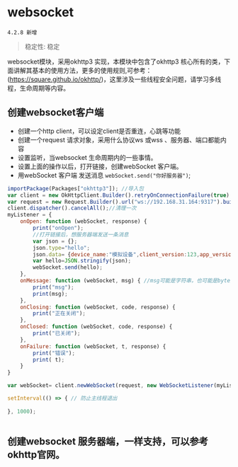 # websocket
` 4.2.8 新增 `
> 稳定性: 稳定

websocket模块，采用okhttp3 实现，本模块中包含了okhttp3 核心所有的类，下面讲解其基本的使用方法，更多的使用规则,可参考：(https://square.github.io/okhttp/)，这里涉及一些线程安全问题，请学习多线程，生命周期等内容。

## 创建websocket客户端
+ 创建一个http client，可以设定client是否重连，心跳等功能
+ 创建一个request 请求对象，采用什么协议ws 或wss 、服务器、端口都能内容
+ 设置监听，当websocket 生命周期内的一些事情。 
+ 设置上面的操作以后，打开链接，创建webSocket 客户端。
+ 用webSocket 客户端 发送消息 `webSocket.send("你好服务器")`;

``` js
importPackage(Packages["okhttp3"]); //导入包
var client = new OkHttpClient.Builder().retryOnConnectionFailure(true).build();
var request = new Request.Builder().url("ws://192.168.31.164:9317").build(); //vscode  插件的ip地址，
client.dispatcher().cancelAll();//清理一次
myListener = {
    onOpen: function (webSocket, response) {
        print("onOpen");
		//打开链接后，想服务器端发送一条消息
        var json = {};
        json.type="hello";
        json.data= {device_name:"模拟设备",client_version:123,app_version:123,app_version_code:"233"};
        var hello=JSON.stringify(json);
        webSocket.send(hello);
    },
    onMessage: function (webSocket, msg) { //msg可能是字符串，也可能是byte数组，取决于服务器送的内容
        print("msg");
        print(msg);
    },
    onClosing: function (webSocket, code, response) {
        print("正在关闭");
    },
    onClosed: function (webSocket, code, response) {
        print("已关闭");
    },
    onFailure: function (webSocket, t, response) {
        print("错误");
        print( t);
    }
}

var webSocket= client.newWebSocket(request, new WebSocketListener(myListener)); //创建链接

setInterval(() => { // 防止主线程退出
    
}, 1000);



```

## 创建websocket 服务器端，一样支持，可以参考 okhttp官网。